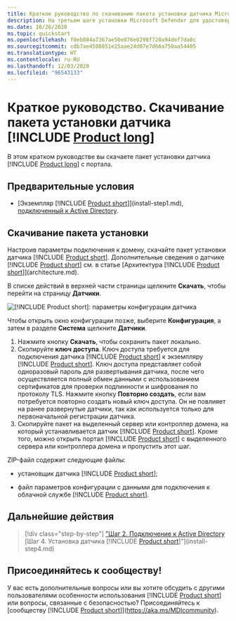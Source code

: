 ```yaml
---
title: Краткое руководство по скачиванию пакета установки датчика Microsoft Defender для удостоверений
description: На третьем шаге установки Microsoft Defender для удостоверений происходит скачивание пакета установки датчика Defender для удостоверений.
ms.date: 10/26/2020
ms.topic: quickstart
ms.openlocfilehash: f0eb884a7367ae50e076e0298f720a94def7da8c
ms.sourcegitcommit: cdb7ae4580851e25aae24d07e7d66a750aa54405
ms.translationtype: HT
ms.contentlocale: ru-RU
ms.lasthandoff: 12/03/2020
ms.locfileid: "96543133"
---
```

# <a name="quickstart-download-the-product-long-sensor-setup-package"></a>Краткое руководство. Скачивание пакета установки датчика [!INCLUDE [Product long](includes/product-long.md)]

В этом кратком руководстве вы скачаете пакет установки датчика [!INCLUDE [Product long](includes/product-long.md)] с портала.

## <a name="prerequisites"></a>Предварительные условия

- [Экземпляр [!INCLUDE [Product short](includes/product-short.md)]](install-step1.md), [подключенный к Active Directory](install-step2.md).

## <a name="download-the-setup-package"></a>Скачивание пакета установки

Настроив параметры подключения к домену, скачайте пакет установки датчика [!INCLUDE [Product short](includes/product-short.md)]. Дополнительные сведения о датчике [!INCLUDE [Product short](includes/product-short.md)] см. в статье [Архитектура [!INCLUDE [Product short](includes/product-short.md)]](architecture.md).

В списке действий в верхней части страницы щелкните **Скачать**, чтобы перейти на страницу **Датчики**.

![[!INCLUDE [Product short](includes/product-short.md)]: параметры конфигурации датчика](media/sensor-config.png)

Чтобы открыть окно конфигурации позже, выберите **Конфигурация**, а затем в разделе **Система** щелкните **Датчики**.  

1. Нажмите кнопку **Скачать**, чтобы сохранить пакет локально.
1. Скопируйте **ключ** **доступа**. Ключ доступа требуется для подключения датчика [!INCLUDE [Product short](includes/product-short.md)] к экземпляру [!INCLUDE [Product short](includes/product-short.md)]. Ключ доступа представляет собой одноразовый пароль для развертывания датчика, после чего осуществляется полный обмен данными с использованием сертификатов для проверки подлинности и шифрования по протоколу TLS. Нажмите кнопку **Повторно создать**, если вам потребуется повторно создать новый ключ доступа. Он не повлияет на ранее развернутые датчики, так как используется только для первоначальной регистрации датчика.
1. Скопируйте пакет на выделенный сервер или контроллер домена, на который устанавливается датчик [!INCLUDE [Product short](includes/product-short.md)]. Кроме того, можно открыть портал [!INCLUDE [Product short](includes/product-short.md)] с выделенного сервера или контроллера домена и пропустить этот шаг.

ZIP-файл содержит следующие файлы:

- установщик датчика [!INCLUDE [Product short](includes/product-short.md)];

- файл параметров конфигурации с данными для подключения к облачной службе [!INCLUDE [Product short](includes/product-short.md)].

## <a name="next-steps"></a>Дальнейшие действия

> [!div class="step-by-step"]
> ["Шаг 2. Подключение к Active Directory](install-step2.md)
> [Шаг 4. Установка датчика [!INCLUDE [Product short](includes/product-short.md)]"](install-step4.md)

## <a name="join-the-community"></a>Присоединяйтесь к сообществу!

У вас есть дополнительные вопросы или вы хотите обсудить с другими пользователями особенности использования [!INCLUDE [Product short](includes/product-short.md)] или вопросы, связанные с безопасностью? Присоединяйтесь к [сообществу [!INCLUDE [Product short](includes/product-short.md)]](https://aka.ms/MDIcommunity).
